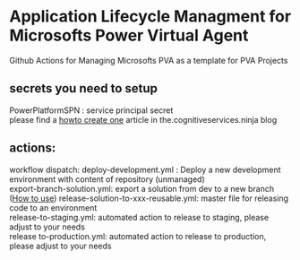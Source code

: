 # Application Lifecycle Managment for Microsofts Power Virtual Agent
Github Actions for Managing Microsofts PVA as a template for PVA Projects

## secrets you need to setup 
PowerPlatformSPN : service principal secret  
please find a [howto create one](https://the.cognitiveservices.ninja/build-your-first-voice-bot-with-microsoft-power-virtual-agent-3e71f8531c3a) article in the.cognitiveservices.ninja blog


## actions:
workflow dispatch:
deploy-development.yml :  Deploy a new development environment with content of repository (unmanaged)  
export-branch-solution.yml: export a solution from dev to a new branch ([How to use](https://the.cognitiveservices.ninja/build-your-first-voice-bot-with-microsoft-power-virtual-agent-3e71f8531c3a))
release-solution-to-xxx-reusable.yml: master file for releasing code to an environment  
release-to-staging.yml: automated action to release to staging, please adjust to your needs  
release to-production.yml:  automated action to release to production, please adjust to your needs  
